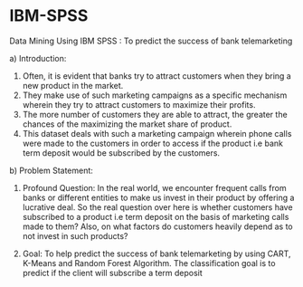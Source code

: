 # IBM-SPSS
Data Mining Using IBM SPSS : To predict the success of bank telemarketing

a) Introduction:

1. Often, it is evident that banks try to attract customers when they bring a new product in the market. 
2. They make use of such marketing campaigns as a specific mechanism wherein they try to attract customers to maximize their profits.
3. The more number of customers they are able to attract, the greater the chances of the maximizing the market share of product. 
4. This dataset deals with such a marketing campaign wherein phone calls were made to the customers in order to access if the product i.e      bank term deposit would be subscribed by the customers.  


b) Problem Statement:

1. Profound Question:
In the real world, we encounter frequent calls from banks or different entities to make us invest in their product by offering a lucrative deal. So the real question over here is whether customers have subscribed to a product i.e term deposit on the basis of marketing calls made to them? Also, on what factors do customers heavily depend as to not invest in such products?  

2. Goal:
To help predict the success of bank telemarketing by using CART, K-Means and Random Forest Algorithm. The classification goal is to predict if the client will subscribe a term deposit 

